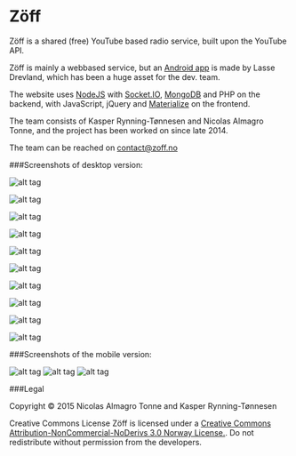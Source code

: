 Zöff
====

Zöff is a shared (free) YouTube based radio service, built upon the YouTube API. 

Zöff is mainly a webbased service, but an <a href="https://play.google.com/store/apps/details?id=no.lqasse.zoff&amp;hl=en">Android app</a> is made by Lasse Drevland, which has been a huge asset for the dev. team.

The website uses <a href="https://nodejs.org/">NodeJS</a> with <a href="http://socket.io/">Socket.IO</a>, <a href="https://www.mongodb.org/">MongoDB</a> and PHP on the backend, with JavaScript, jQuery and <a href="http://materializecss.com/">Materialize</a> on the frontend.

The team consists of Kasper Rynning-Tønnesen and Nicolas Almagro Tonne, and the project has been worked on since late 2014.

The team can be reached on <a href="mailto:contact@zoff.no?Subject=Contact%20Zoff">contact@zoff.no</a>

###Screenshots of desktop version:

![alt tag](http://puu.sh/ivYFF/e74a007058.jpg)

![alt tag](http://puu.sh/ivYHQ/89c3486968.jpg)

![alt tag](http://puu.sh/ivYKz/b1b65b339c.jpg)

![alt tag](http://puu.sh/ivYNn/e873b31142.jpg)

![alt tag](http://puu.sh/ivYUo/eec3ac6d36.jpg)

![alt tag](http://puu.sh/iw00J/b4f405f61c.jpg)

![alt tag](http://puu.sh/ivYVo/9036795b95.jpg)

![alt tag](http://puu.sh/ivYZ4/af184117e7.jpg)

![alt tag](http://puu.sh/ivZlY/0b7a0c17dc.png)

![alt tag](http://puu.sh/ivZmZ/8a5cdfa0d6.png)

###Screenshots of the mobile version:

![alt tag](http://lh5.googleusercontent.com/-_rATUkLCLH8/VUKTzZ19TqI/AAAAAAAABLc/ab9ZiJtLy4g/w330-h586-no/Screenshot_2015-04-30-22-30-43.png)     ![alt tag](http://lh5.googleusercontent.com/-YaH8pUMzjRM/VUKTpr7ZpdI/AAAAAAAABLQ/ABOOB-1RWcw/w330-h586-no/Screenshot_2015-04-30-22-39-44.png)     ![alt tag](http://lh5.googleusercontent.com/-wVKAxHBwIAI/VUKToHhHxgI/AAAAAAAABLI/RyCteTkdvDY/w330-h586-no/Screenshot_2015-04-30-22-36-00.png)

###Legal

Copyright © 2015 
Nicolas Almagro Tonne and Kasper Rynning-Tønnesen 

Creative Commons License
Zöff is licensed under a 
<a href="http://creativecommons.org/licenses/by-nc-nd/3.0/no/">Creative Commons Attribution-NonCommercial-NoDerivs 3.0 Norway License.</a>. 
Do not redistribute without permission from the developers. 
